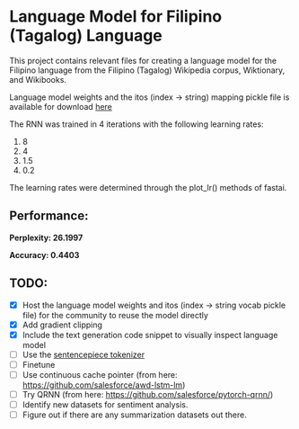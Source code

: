 Language Model for Filipino (Tagalog) Language
===========================================

This project contains relevant files for creating a language model for the Filipino language from the Filipino (Tagalog) Wikipedia corpus, Wiktionary, and Wikibooks.

Language model weights and the itos (index -> string) mapping pickle file is available for download [here]()

The RNN was trained in 4 iterations with the following learning rates:

1. 8
2. 4
3. 1.5
4. 0.2

The learning rates were determined through the plot_lr() methods of fastai.

## Performance:
__Perplexity: 26.1997__ 

__Accuracy: 0.4403__


## TODO:
- [x] Host the language model weights and itos (index -> string vocab pickle file) for the community to reuse the model directly
- [x] Add gradient clipping
- [x] Include the text generation code snippet to visually inspect language model
- [ ] Use the [sentencepiece tokenizer](https://github.com/google/sentencepiece)
- [ ] Finetune
- [ ] Use continuous cache pointer (from here: https://github.com/salesforce/awd-lstm-lm)
- [ ] Try QRNN (from here: https://github.com/salesforce/pytorch-qrnn/)
- [ ] Identify new datasets for sentiment analysis.
- [ ] Figure out if there are any summarization datasets out there.
